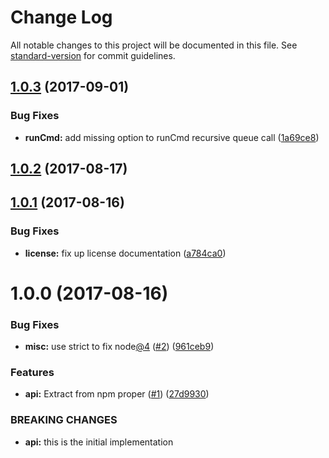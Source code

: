 # Change Log

All notable changes to this project will be documented in this file. See [standard-version](https://github.com/conventional-changelog/standard-version) for commit guidelines.

<a name="1.0.3"></a>
## [1.0.3](https://github.com/npm/lifecycle/compare/v1.0.2...v1.0.3) (2017-09-01)


### Bug Fixes

* **runCmd:** add missing option to runCmd recursive queue call ([1a69ce8](https://github.com/npm/lifecycle/commit/1a69ce8))



<a name="1.0.2"></a>
## [1.0.2](https://github.com/npm/lifecycle/compare/v1.0.1...v1.0.2) (2017-08-17)



<a name="1.0.1"></a>
## [1.0.1](https://github.com/npm/lifecycle/compare/v1.0.0...v1.0.1) (2017-08-16)


### Bug Fixes

* **license:** fix up license documentation ([a784ca0](https://github.com/npm/lifecycle/commit/a784ca0))



<a name="1.0.0"></a>
# 1.0.0 (2017-08-16)


### Bug Fixes

* **misc:** use strict to fix node[@4](https://github.com/4) ([#2](https://github.com/npm/lifecycle/issues/2)) ([961ceb9](https://github.com/npm/lifecycle/commit/961ceb9))


### Features

* **api:** Extract from npm proper ([#1](https://github.com/npm/lifecycle/issues/1)) ([27d9930](https://github.com/npm/lifecycle/commit/27d9930))


### BREAKING CHANGES

* **api:** this is the initial implementation
